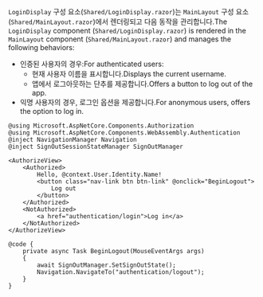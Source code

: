 <span data-ttu-id="58eec-101">`LoginDisplay` 구성 요소(`Shared/LoginDisplay.razor`)는 `MainLayout` 구성 요소(`Shared/MainLayout.razor`)에서 렌더링되고 다음 동작을 관리합니다.</span><span class="sxs-lookup"><span data-stu-id="58eec-101">The `LoginDisplay` component (`Shared/LoginDisplay.razor`) is rendered in the `MainLayout` component (`Shared/MainLayout.razor`) and manages the following behaviors:</span></span>

* <span data-ttu-id="58eec-102">인증된 사용자의 경우:</span><span class="sxs-lookup"><span data-stu-id="58eec-102">For authenticated users:</span></span>
  * <span data-ttu-id="58eec-103">현재 사용자 이름을 표시합니다.</span><span class="sxs-lookup"><span data-stu-id="58eec-103">Displays the current username.</span></span>
  * <span data-ttu-id="58eec-104">앱에서 로그아웃하는 단추를 제공합니다.</span><span class="sxs-lookup"><span data-stu-id="58eec-104">Offers a button to log out of the app.</span></span>
* <span data-ttu-id="58eec-105">익명 사용자의 경우, 로그인 옵션을 제공합니다.</span><span class="sxs-lookup"><span data-stu-id="58eec-105">For anonymous users, offers the option to log in.</span></span>

```razor
@using Microsoft.AspNetCore.Components.Authorization
@using Microsoft.AspNetCore.Components.WebAssembly.Authentication
@inject NavigationManager Navigation
@inject SignOutSessionStateManager SignOutManager

<AuthorizeView>
    <Authorized>
        Hello, @context.User.Identity.Name!
        <button class="nav-link btn btn-link" @onclick="BeginLogout">
            Log out
        </button>
    </Authorized>
    <NotAuthorized>
        <a href="authentication/login">Log in</a>
    </NotAuthorized>
</AuthorizeView>

@code {
    private async Task BeginLogout(MouseEventArgs args)
    {
        await SignOutManager.SetSignOutState();
        Navigation.NavigateTo("authentication/logout");
    }
}
```
